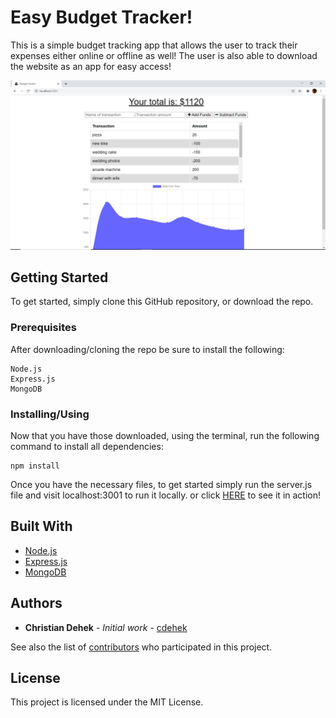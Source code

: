 # Easy Budget Tracker!

This is a simple budget tracking app that allows the user to track their expenses either online or offline as well! The user is also able to download the website as an app for easy access!

![img](https://github.com/cdehek/easy-budget-tracker/blob/main/assets/images/demo_pic.PNG)


## Getting Started

To get started, simply clone this GitHub repository, or download the repo.

### Prerequisites

After downloading/cloning the repo be sure to install the following:

```
Node.js
Express.js
MongoDB
```

### Installing/Using

Now that you have those downloaded, using the terminal, run the following command to install all dependencies:

```
npm install

```


Once you have the necessary files, to get started simply run the server.js file and visit localhost:3001 to run it locally.
or click [HERE](https://stormy-beach-39019.herokuapp.com/) to see it in action!




## Built With
* [Node.js](https://nodejs.org/en/)
* [Express.js](https://expressjs.com/)
* [MongoDB](https://mongodb.com/)


## Authors

* **Christian Dehek** - *Initial work* - [cdehek](https://github.com/cdehek)

See also the list of [contributors](https://github.com/cdehek/note-taker/contributors) who participated in this project.

## License

This project is licensed under the MIT License.
